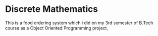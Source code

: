 # Discrete Mathematics
 
This is a food ordering system which i did on my 3rd semester of B.Tech course as a Object Oriented Programming project,
